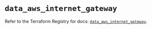 # `data_aws_internet_gateway`

Refer to the Terraform Registry for docs: [`data_aws_internet_gateway`](https://registry.terraform.io/providers/hashicorp/aws/6.13.0/docs/data-sources/internet_gateway).

